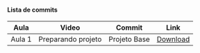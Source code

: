 #### Lista de commits
Aula | Video | Commit | Link 
------ | ------ | ------ | ------ 
Aula 1 | Preparando projeto | Projeto Base | [Download](https://github.com/treinaweb/treinaweb-nestjs-service-layer/archive/9418e136a002bf0d64206ce6b81f16a67a41974a.zip) 
